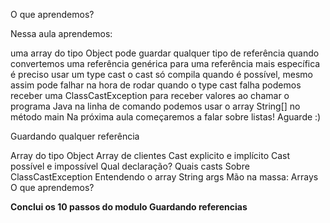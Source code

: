 O que aprendemos?

Nessa aula aprendemos:

uma array do tipo Object pode guardar qualquer tipo de referência
quando convertemos uma referência genérica para uma referência mais específica é preciso usar um type cast
o cast só compila quando é possível, mesmo assim pode falhar na hora de rodar
quando o type cast falha podemos receber uma ClassCastException
para receber valores ao chamar o programa Java na linha de comando podemos usar o array String[] no método main
Na próxima aula começaremos a falar sobre listas! Aguarde :)

Guardando qualquer referência

Array do tipo Object
Array de clientes
Cast explicito e implícito
Cast possível e impossível
Qual declaração?
Quais casts
Sobre ClassCastException
Entendendo o array String args
Mão na massa: Arrays
O que aprendemos?

**Conclui os 10 passos do modulo Guardando referencias**


